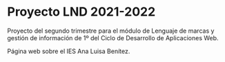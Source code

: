 # Proyecto LND 2021-2022

Proyecto del segundo trimestre para el módulo de Lenguaje de marcas y gestión de información de 1º del Ciclo de Desarrollo de Aplicaciones Web.

Página web sobre el IES Ana Luisa Benítez.
